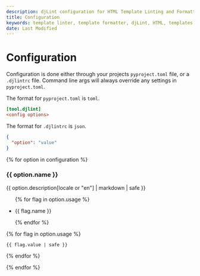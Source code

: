 ```yaml
---
description: djLint configuration for HTML Template Linting and Formatting. Take advantage of the many formatter options.
title: Configuration
keywords: template linter, template formatter, djLint, HTML, templates, formatter, linter, configuration
date: Last Modified
---
```


# Configuration

Configuration is done either through your projects `pyproject.toml` file, or a `.djlintrc` file. Command line args will always override any settings in `pyproject.toml`.

The format for `pyproject.toml` is `toml`.

```ini
[tool.djlint]
<config options>
```

The format for `.djlintrc` is `json`.

```json
{
  "option": "value"
}
```

{% for option in configuration %}

### {{ option.name }}

<p>{{ option.description[locale or "en"] | markdown | safe }}</p>

<div class="tabs">
<ul>

{% for flag in option.usage %}

<li class="{% if loop.index == 1 %}is-active{% endif %}"><a tab="{{- option.name | slugify -}}-{{- flag.name | slugify -}}-tab">{{ flag.name }}</a></li>

{% endfor %}

</ul>
</div>

<div class="tab-container">
{% for flag in option.usage %}
<div class="tab {% if loop.index == 1 %}is-active{% endif %}"id="{{- option.name | slugify -}}-{{- flag.name | slugify -}}-tab">

```{% if flag.name == "pyproject.toml" %}toml{% else %}json{% endif %}
{{ flag.value | safe }}
```

</div>
{% endfor %}

</div>

{% endfor %}
